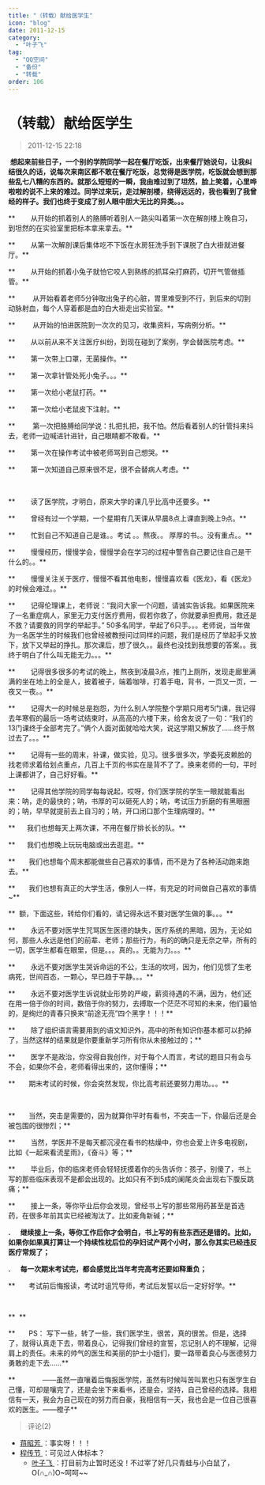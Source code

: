 ```yaml
---
title: "（转载）献给医学生"
icon: "blog"
date: 2011-12-15
category:
  - "叶子飞"
tag:
  - "QQ空间"
  - "备份"
  - "转载"
order: 106
---
```

# （转载）献给医学生
> 2011-12-15 22:18


 **想起来前些日子，一个别的学院同学一起在餐厅吃饭，出来餐厅她说句，让我纠结很久的话，说每次来南区都不敢在餐厅吃饭，总觉得是医学院，吃饭就会想到那些乱七八糟的东西的。就那么短短的一瞬，我由难过到了坦然，脸上笑着，心里哗啦啦的说不上来的难过。同学过来玩，走过解剖楼，绕得远远的，我也看到了我曾经的样子。我们也终于变成了别人眼中胆大无比的异类。。。­**

**        从开始的抓着别人的胳膊听着别人一路尖叫着第一次在解剖楼上晚自习，到坦然的在实验室里把标本拿来拿去。­**

**        从第一次解剖课后集体吃不下饭在水房狂洗手到下课脱了白大褂就进餐厅。­**

**        从开始的抓着小兔子就怕它咬人到熟练的抓耳朵打麻药，切开气管做插管。­**

**         从开始看着老师5分钟取出兔子的心脏，胃里难受到不行，到后来的切到动脉射血，每个人穿着都是血的白大褂走出实验室。­**

**         从开始的怕进医院到一次次的见习，收集资料，写病例分析。­**

**        从以前从来不关注医疗纠纷，到现在碰到了案例，学会替医院考虑。­**

**        第一次带上口罩，无菌操作。­**

**        第一次拿针管处死小兔子。。。­**

**        第一次给小老鼠打药。­**

**        第一次给小老鼠皮下注射。­**

**         第一次把胳膊给同学说：扎把扎把，我不怕。然后看着别人的针管抖来抖去，老师一边喊进针进针，自己眼睛都不敢看。­**

**        第一次在操作考试中被老师骂到自己想哭。­**

**        第一次知道自己原来很不足，很不会替病人考虑。­**

**­**

**        读了医学院，才明白，原来大学的课几乎比高中还要多。­**

**        曾经有过一个学期，一个星期有几天课从早晨8点上课直到晚上9点。­**

**        忙到自己不知道自己是谁。。考试 。。熬夜。。 厚厚的书。。没有重点。。­**

**        慢慢经历，慢慢学会，慢慢学会在学习的过程中警告自己要记住自己是干什么的。。­**

**        慢慢关注关于医疗，慢慢不看其他电影，慢慢喜欢看《医龙》，看《医龙》的时候会难过。。­**

**        记得伦理课上，老师说：“我问大家一个问题，请诚实告诉我。如果医院来了一名重症病人，家里无力支付医疗费用，假若你救了，你就要承担费用，救还是不救？请要救的同学的举起手。” 50多名同学，举起了6只手。。。老师说，当年做为一名医学生的时候我们也曾经被教授问过同样的问题，我们是经历了举起手又放下，放下又举起的挣扎。那次课后，想了很久。。最终也没找到我想要的答案。。我终于明白了什么叫无能无力。。。­**

**        记得很多很多的考试的晚上，熬夜到凌晨3点，推门上厕所，发现走廊里满满的坐在地上的全是人，披着被子，端着咖啡，打着手电，背书，一页又一页，一夜又一夜。。­**

**        记得大一的时候总是抱怨，为什么别人学院整个学期只用考5门课，我记得去年寒假的最后一场考试结束时，从高高的六楼下来，给舍友说了一句：“我们的13门课终于全部考完了。”俩个人面对面就哈哈大笑，说这学期又解放了……终于熬过去了。。。­**

**        记得有一些的周末，补课，做实验，见习。很多很多次，学委死皮赖脸的找老师求着给划点重点，几百上千页的书实在是背不了了。换来老师的一句，平时上课都讲了，自己好好看。­**

**        记得其他学院的同学每每说起，哎呀，你们医学院的学生一眼就能看出来：呐，走的最快的；呐，书厚的可以砸死人的；呐，考试压力折磨的有黑眼圈的；呐，早早就提前去上自习的；呐，开口闭口那个生理病理的。­**

**      我们也想每天上两次课，不用在餐厅排长长的队。­**

**      我们也想晚上玩玩电脑或出去逛逛。­**

**       我们也想每个周末都能做些自己喜欢的事情，而不是为了各种活动跑来跑去。­**

**       我们也想有真正的大学生活，像别人一样，有充足的时间做自己喜欢的事情~­**

**  额，下面这些，转给你们看的，请记得永远不要对医学生做的事。。。­**

**        永远不要对医学生咒骂医生医德的缺失，医疗系统的黑暗，因为，无论如何，那些人永远是他们的前辈、老师；那些行为，有的的确只是无奈之举，所有的一切，医学生都看在眼里，但是。。。真的。。无能为力。。。­**

**        永远不要对医学生哭诉命运的不公，生活的坎坷，因为，他们见惯了生老病死，世间百态，一颗心，早已趋于平静。。。­**

**        永远不要对医学生诉说就业形势的严峻，薪资待遇的不满，因为，他们还在用一倍于你的时间，数倍于你的努力，去搏取一个茫茫不可知的未来，他们最怕的，是绚烂的青春只换来“前途无亮”四个黑字！！！­**

**        除了组织语言需要用到的语文知识外，高中的所有知识你基本都可以扔掉了，当然这样的结果就是你要重新学习所有你从未接触过的；­**

**        医学不是政治，你没得自我创作，对于每个人而言，考试的题目只有会与不会，如果你不会，老师看得出来的，这你懂得；­**

**       期末考试的时候，你会突然发现，你比高考前还要努力用功。。。­**

**­**

**       当然，突击是需要的，因为就算你平时有看书，不突击一下，你最后还是会被包围的很惨烈；­**

**        当然，学医并不是每天都沉浸在看书的枯燥中，你也会爱上许多电视剧，比如《一起来看流星雨》，《奋斗》等；­**

**        毕业后，你的临床老师会轻轻抚摸着你的头告诉你：孩子，别傻了，书上写的那些临床表现不是都会出现的。比如只有不到5成的阑尾炎会出现右下腹反跳痛；­**

**        接上一条，等你毕业后你会发现，曾经书上写的那些常用药甚至是首选药，在很多年前其实已经被淘汰了。比如麦角新碱；­**

**.      继续接上一条，等你工作后你才会明白，书上写的有些东西还是错的。比如，如果你如果真打算让一个持续性枕后位的孕妇试产两个小时，那么你其实已经违反医疗常规了；­**

**.      每一次期末考试完，都会感觉比当年考完高考还要如释重负；­**

**       考试前后悔报读，考试时诅咒导师，考试后发誓以后一定好好学。­**

**­**

**  ­**

**       PS： 写下一些，转了一些，我们医学生，很苦，真的很苦。但是，选择了，就得认真走下去，带着良心，记得我们曾经的宣誓，忘记别人的不理解，记得肩上的责任。未来的帅气的医生和美丽的护士小姐们，要一路带着良心与医德努力勇敢的走下去……­**

**              ——虽然一直嚷着后悔报医学院，虽然有时候叫苦叫累也只有医学生自己懂，可却是嚷完了，还是会坐下来看书，还是会，坚持，自己曾经的选择。我相信有一天，我会为自己现在的努力而自豪，我相信有一天，我也会是一位自己很喜欢的医生。——橙子**
> 评论(2)


* [蒋昭芳 ](https://user.qzone.qq.com/1340771758)：事实呀！！！ 
* [程传节 ](https://user.qzone.qq.com/779581149)：可见过人体标本？ 
	* [叶子飞 ](https://user.qzone.qq.com/2542864301)：打目前为止暂时还没！不过宰了好几只青蛙与小白鼠了，O(∩_∩)O~呵呵~~ 